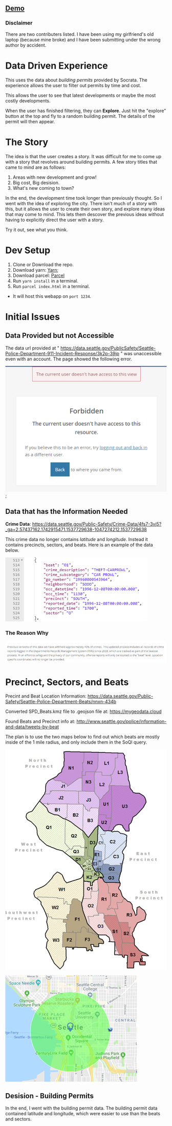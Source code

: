 

## [Demo](http://socrata.ciciliostudio.com/)

### Disclaimer

There are two contributers listed. I have been using my girlfriend's old laptop (because mine broke) and I have been submitting under the wrong author by accident.

# Data Driven Experience

This uses the data about _building permits_ provided by Socrata. The experience allows the user to filter out permits by time and cost. 


This allows the user to see that latest developments or maybe the most costly developments.


When the user has finished filtering, they can **Explore**. Just hit the "explore" button at the top and fly to a random building permit. The details of the permit will then appear.

# The Story

The idea is that the user creates a story. It was difficult for me to come up with a story that revolves around building permits. A few story titles that came to mind are as follows:

1. Areas with new development and grow!
2. Big cost, Big desision.
3. What's new coming to town?

In the end, the development time took longer than previously thought. So I went with the idea of exploring the city. There isn't much of a story with this, but it allows the user to create their own story, and explore many ideas that may come to mind. This lets them descover the previous ideas without having to explicitly direct the user with a story.

Try it out, see what you think.

# Dev Setup

1) Clone or Download the repo.
1) Download yarn: [Yarn](https://yarnpkg.com/en/);
1) Download parcel: [Parcel](https://parceljs.org/)
1) Run `yarn install` in a terminal.
1) Run `parcel index.html` in a terminal.

* It will host this webapp on `port 1234`.


# Initial Issues

## Data Provided but not Accessible

The data url provided at " https://data.seattle.gov/PublicSafety/Seattle-Police-Department-911-Incident-Response/3k2p-39jp
" was unaccessible even with an account. The page showed the following error.

![readme_images](./readme_images/forbidden_access.png);


## Data that has the Information Needed

**Crime Data**: https://data.seattle.gov/Public-Safety/Crime-Data/4fs7-3vj5?_ga=2.57437162.1742915471.1537729638-1047274212.1537729638


This crime data no longer contains _latitude_ and _longitude_. Instead it contains precincts, sectors, and beats. Here is an example of the data below.

![Crime API Example](./readme_images/crime_api_example.png)

### The Reason Why

![Why Beats, Sectors, and Precincts](./readme_images/beat_level.png)

# Precinct, Sectors, and Beats


Precint and Beat Location Information: https://data.seattle.gov/Public-Safety/Seattle-Police-Department-Beats/nnxn-434b




Converted SPD_Beats.kmz file to .geojson file at:
https://mygeodata.cloud


Found Beats and Precinct info at: http://www.seattle.gov/police/information-and-data/tweets-by-beat


The plan is to use the two maps below to find out which beats are mostly inside of the 1 mile radius, and only include them in the SoQl query.

![Precinct, Sector, and Beats Detailed Image](./readme_images/beats_sectors_precincts.png)


![One Mile Radius](./readme_images/1_mile_radius.png)



## Desision - Building Permits

In the end, I went with the building permit data. The building permit data contained latitude and longitude, which were easier to use than the beats and sectors.
